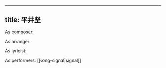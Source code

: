 
---
title: 平井坚
---
As composer: 

As arranger: 

As lyricist: 

As performers: [[song-signal|signal]]
